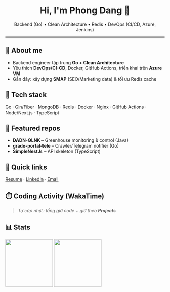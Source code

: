 <!-- Banner -->
<h1 align="center">Hi, I'm Phong Dang 👋</h1>
<p align="center">
Backend (Go) • Clean Architecture • Redis • DevOps (CI/CD, Azure, Jenkins)
</p>

---

## 🚀 About me
- Backend engineer tập trung **Go + Clean Architecture**
- Yêu thích **DevOps/CI-CD**, Docker, GitHub Actions, triển khai trên **Azure VM**
- Gần đây: xây dựng **SMAP** (SEO/Marketing data) & tối ưu Redis cache

## 🧰 Tech stack
Go · Gin/Fiber · MongoDB · Redis · Docker · Nginx · GitHub Actions · Node/Next.js · TypeScript

## 📌 Featured repos
- **DADN-QLNK** – Greenhouse monitoring & control (Java)
- **grade-portal-tele** – Crawler/Telegram notifier (Go)
- **SimpleNestJs** – API skeleton (TypeScript)

## 🔗 Quick links
[Resume](#) · [LinkedIn](#) · [Email](mailto:dangquocphong1703@gmail.com)

## ⏱️ Coding Activity (WakaTime)
> *Tự cập nhật: tổng giờ code + giờ theo **Projects***  
<!--START_SECTION:waka-->
<!--END_SECTION:waka-->

## 📊 Stats
<p>
  <img src="https://github-readme-stats.vercel.app/api?username=phongdang17183&show_icons=true" height="150"/>
  <img src="https://github-readme-stats.vercel.app/api/top-langs/?username=phongdang17183&layout=compact" height="150"/>
</p>
